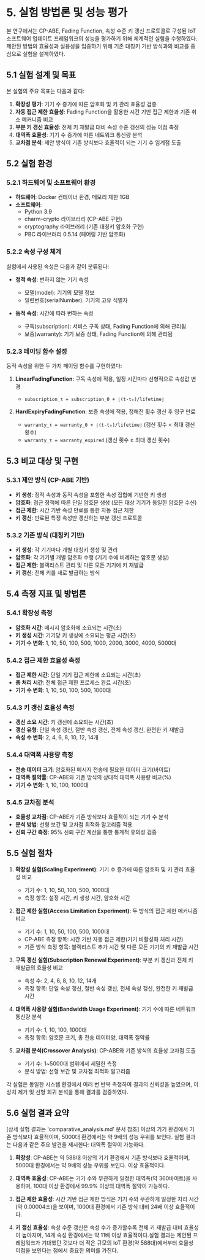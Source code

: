 # 5. 실험 방법론 및 성능 평가

본 연구에서는 CP-ABE, Fading Function, 속성 수준 키 갱신 프로토콜로 구성된 IoT 소프트웨어 업데이트 프레임워크의 성능을 평가하기 위해 체계적인 실험을 수행하였다. 제안된 방법의 효율성과 실용성을 입증하기 위해 기존 대칭키 기반 방식과의 비교를 중심으로 실험을 설계하였다.

## 5.1 실험 설계 및 목표

본 실험의 주요 목표는 다음과 같다:

1. **확장성 평가**: 기기 수 증가에 따른 암호화 및 키 관리 효율성 검증
2. **자동 접근 제한 효율성**: Fading Function을 활용한 시간 기반 접근 제한과 기존 취소 메커니즘 비교
3. **부분 키 갱신 효율성**: 전체 키 재발급 대비 속성 수준 갱신의 성능 이점 측정
4. **대역폭 효율성**: 기기 수 증가에 따른 네트워크 통신량 분석
5. **교차점 분석**: 제안 방식이 기존 방식보다 효율적이 되는 기기 수 임계점 도출

## 5.2 실험 환경

### 5.2.1 하드웨어 및 소프트웨어 환경

- **하드웨어**: Docker 컨테이너 환경, 메모리 제한 1GB
- **소프트웨어**: 
  - Python 3.9
  - charm-crypto 라이브러리 (CP-ABE 구현)
  - cryptography 라이브러리 (기존 대칭키 암호화 구현)
  - PBC 라이브러리 0.5.14 (페어링 기반 암호화)

### 5.2.2 속성 구성 체계

실험에서 사용된 속성은 다음과 같이 분류된다:

- **정적 속성**: 변하지 않는 기기 속성
  - 모델(model): 기기의 모델 정보
  - 일련번호(serialNumber): 기기의 고유 식별자
  
- **동적 속성**: 시간에 따라 변하는 속성
  - 구독(subscription): 서비스 구독 상태, Fading Function에 의해 관리됨
  - 보증(warranty): 기기 보증 상태, Fading Function에 의해 관리됨

### 5.2.3 페이딩 함수 설정

동적 속성을 위한 두 가지 페이딩 함수를 구현하였다:

1. **LinearFadingFunction**: 구독 속성에 적용, 일정 시간마다 선형적으로 속성값 변경
   - `subscription_τ = subscription_0 + ⌊(t-t₀)/lifetime⌋`

2. **HardExpiryFadingFunction**: 보증 속성에 적용, 정해진 횟수 갱신 후 영구 만료
   - `warranty_τ = warranty_0 + ⌊(t-t₀)/lifetime⌋` (갱신 횟수 < 최대 갱신 횟수)
   - `warranty_τ = warranty_expired` (갱신 횟수 ≥ 최대 갱신 횟수)

## 5.3 비교 대상 및 구현

### 5.3.1 제안 방식 (CP-ABE 기반)

- **키 생성**: 정적 속성과 동적 속성을 포함한 속성 집합에 기반한 키 생성
- **암호화**: 접근 정책에 따른 단일 암호문 생성 (모든 대상 기기가 동일한 암호문 수신)
- **접근 제한**: 시간 기반 속성 만료를 통한 자동 접근 제한
- **키 갱신**: 만료된 특정 속성만 갱신하는 부분 갱신 프로토콜

### 5.3.2 기존 방식 (대칭키 기반)

- **키 생성**: 각 기기마다 개별 대칭키 생성 및 관리
- **암호화**: 각 기기별 개별 암호화 수행 (기기 수에 비례하는 암호문 생성)
- **접근 제한**: 블랙리스트 관리 및 다른 모든 기기에 키 재발급
- **키 갱신**: 전체 키를 새로 발급하는 방식

## 5.4 측정 지표 및 방법론

### 5.4.1 확장성 측정

- **암호화 시간**: 메시지 암호화에 소요되는 시간(초)
- **키 생성 시간**: 기기당 키 생성에 소요되는 평균 시간(초)
- **기기 수 변화**: 1, 10, 50, 100, 500, 1000, 2000, 3000, 4000, 5000대

### 5.4.2 접근 제한 효율성 측정

- **접근 제한 시간**: 단일 기기 접근 제한에 소요되는 시간(초)
- **총 처리 시간**: 전체 접근 제한 프로세스 완료 시간(초)
- **기기 수 변화**: 1, 10, 50, 100, 500, 1000대

### 5.4.3 키 갱신 효율성 측정

- **갱신 소요 시간**: 키 갱신에 소요되는 시간(초)
- **갱신 유형**: 단일 속성 갱신, 절반 속성 갱신, 전체 속성 갱신, 완전한 키 재발급
- **속성 수 변화**: 2, 4, 6, 8, 10, 12, 14개

### 5.4.4 대역폭 사용량 측정

- **전송 데이터 크기**: 암호화된 메시지 전송에 필요한 데이터 크기(바이트)
- **대역폭 절약률**: CP-ABE와 기존 방식의 상대적 대역폭 사용량 비교(%)
- **기기 수 변화**: 1, 10, 100, 1000대

### 5.4.5 교차점 분석

- **효율성 교차점**: CP-ABE가 기존 방식보다 효율적이 되는 기기 수 분석
- **분석 방법**: 선형 보간 및 교차점 최적화 알고리즘 적용
- **신뢰 구간 측정**: 95% 신뢰 구간 계산을 통한 통계적 유의성 검증

## 5.5 실험 절차

1. **확장성 실험(Scaling Experiment)**: 기기 수 증가에 따른 암호화 및 키 관리 효율성 비교
   - 기기 수: 1, 10, 50, 100, 500, 1000대
   - 측정 항목: 설정 시간, 키 생성 시간, 암호화 시간

2. **접근 제한 실험(Access Limitation Experiment)**: 두 방식의 접근 제한 메커니즘 비교
   - 기기 수: 1, 10, 50, 100, 500, 1000대
   - CP-ABE 측정 항목: 시간 기반 자동 접근 제한(기기 비활성화 처리 시간)
   - 기존 방식 측정 항목: 블랙리스트 추가 시간 및 다른 모든 기기의 키 재발급 시간

3. **구독 갱신 실험(Subscription Renewal Experiment)**: 부분 키 갱신과 전체 키 재발급의 효율성 비교
   - 속성 수: 2, 4, 6, 8, 10, 12, 14개
   - 측정 항목: 단일 속성 갱신, 절반 속성 갱신, 전체 속성 갱신, 완전한 키 재발급 시간

4. **대역폭 사용량 실험(Bandwidth Usage Experiment)**: 기기 수에 따른 네트워크 통신량 분석
   - 기기 수: 1, 10, 100, 1000대
   - 측정 항목: 암호문 크기, 총 전송 데이터양, 대역폭 절약률

5. **교차점 분석(Crossover Analysis)**: CP-ABE와 기존 방식의 효율성 교차점 도출
   - 기기 수: 1~5000대 범위에서 세밀한 측정
   - 분석 방법: 선형 보간 및 교차점 최적화 알고리즘

각 실험은 동일한 시스템 환경에서 여러 번 반복 측정하여 결과의 신뢰성을 높였으며, 이상치 제거 및 선형 회귀 분석을 통해 결과를 검증하였다.

## 5.6 실험 결과 요약

[상세 실험 결과는 'comparative_analysis.md' 문서 참조]
 이상의 기기 환경에서 기존 방식보다 효율적이며, 5000대 환경에서는 약 9배의 성능 우위를 보인다.
실험 결과는 다음과 같은 주요 발견을 제시한다:
대역폭 절약이 가능하다.
1. **확장성**: CP-ABE는 약 588대 이상의 기기 환경에서 기존 방식보다 효율적이며, 5000대 환경에서는 약 9배의 성능 우위를 보인다.
 이상 효율적이다.
2. **대역폭 효율성**: CP-ABE는 기기 수와 무관하게 일정한 대역폭(약 360바이트)을 사용하며, 100대 이상 환경에서 99.9% 이상의 대역폭 절약이 가능하다.

3. **접근 제한 효율성**: 시간 기반 접근 제한 방식은 기기 수와 무관하게 일정한 처리 시간(약 0.00004초)을 보이며, 1000대 환경에서 기존 방식 대비 24배 이상 효율적이다.

4. **키 갱신 효율성**: 속성 수준 갱신은 속성 수가 증가할수록 전체 키 재발급 대비 효율성이 높아지며, 14개 속성 환경에서는 약 11배 이상 효율적이다.실험 결과는 제안된 프레임워크가 기대했던 것보다 더 작은 규모의 IoT 환경(약 588대)에서부터 효율성 이점을 보인다는 점에서 중요한 의미를 가진다.
